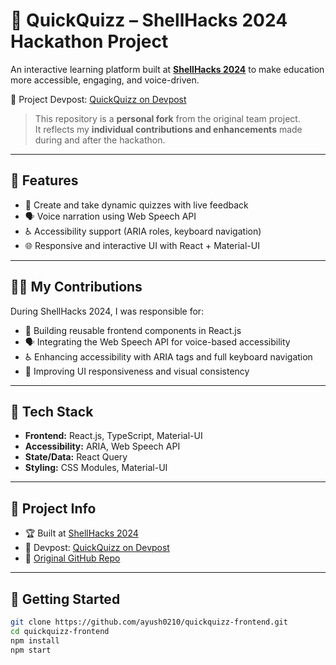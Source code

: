 # 🧠 QuickQuizz – ShellHacks 2024 Hackathon Project

An interactive learning platform built at **[ShellHacks 2024](https://shellhacks.net/)** to make education more accessible, engaging, and voice-driven.

📄 Project Devpost: [QuickQuizz on Devpost](https://devpost.com/software/quickquiz-8ph59k)

> This repository is a **personal fork** from the original team project.  
> It reflects my **individual contributions and enhancements** made during and after the hackathon.

---

## 🚀 Features

- 🧩 Create and take dynamic quizzes with live feedback
- 🗣️ Voice narration using Web Speech API
- ♿ Accessibility support (ARIA roles, keyboard navigation)
- 🌐 Responsive and interactive UI with React + Material-UI

---

## 👨‍💻 My Contributions

During ShellHacks 2024, I was responsible for:
- 🔧 Building reusable frontend components in React.js
- 🗣️ Integrating the Web Speech API for voice-based accessibility
- ♿ Enhancing accessibility with ARIA tags and full keyboard navigation
- 🎨 Improving UI responsiveness and visual consistency

---

## 🔧 Tech Stack

- **Frontend:** React.js, TypeScript, Material-UI  
- **Accessibility:** ARIA, Web Speech API  
- **State/Data:** React Query  
- **Styling:** CSS Modules, Material-UI


---

## 🏁 Project Info

- 🏆 Built at [ShellHacks 2024](https://shellhacks.net)
- 🧠 Devpost: [QuickQuizz on Devpost](https://devpost.com/software/quickquiz-8ph59k)
- 📁 [Original GitHub Repo](https://github.com/malay123/quickquizz-frontend)

---

## 🚀 Getting Started

```bash
git clone https://github.com/ayush0210/quickquizz-frontend.git
cd quickquizz-frontend
npm install
npm start
